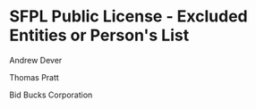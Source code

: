 # SFPL Public License - Excluded Entities or Person's List

Andrew Dever

Thomas Pratt

Bid Bucks Corporation
